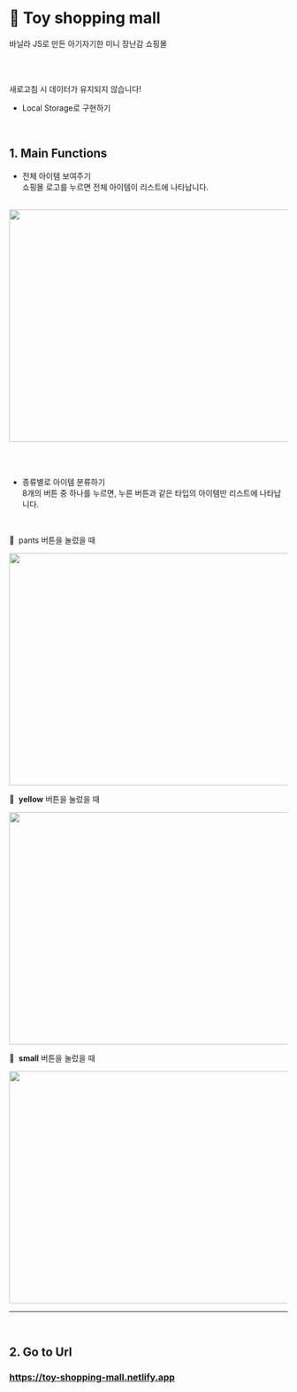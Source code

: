 # 🧸 Toy shopping mall

바닐라 JS로 만든 아기자기한 미니 장난감 쇼핑몰

</br></br>

새로고침 시 데이터가 유지되지 않습니다!
+ Local Storage로 구현하기

</br>

## 1. Main Functions
* 전체 아이템 보여주기   
쇼핑몰 로고를 누르면 전체 아이템이 리스트에 나타납니다. 

</br>

<img src="https://user-images.githubusercontent.com/71072930/105573313-0120a800-5da0-11eb-8cfa-ef1579a95144.png" width= "600px" height="420" align="30px">

</br></br>

* 종류별로 아이템 분류하기   
8개의 버튼 중 하나를 누르면, 누른 버튼과 같은 타입의 아이템만 리스트에 나타납니다.   

</br>

👖 &nbsp;pants 버튼을 눌렀을 때   

<img src="https://user-images.githubusercontent.com/71072930/105573316-02ea6b80-5da0-11eb-890c-f3863cc8dd31.png" width= "600px" height="420">

</br>

💛 &nbsp;**yellow** 버튼을 눌렀을 때   

<img src="https://user-images.githubusercontent.com/71072930/105573317-04b42f00-5da0-11eb-8ccf-6cc74fc225c4.png" width= "600px" height="420">

</br>

🧁 &nbsp;**small** 버튼을 눌렀을 때   

<img src="https://user-images.githubusercontent.com/71072930/105573321-067df280-5da0-11eb-8932-66996595070f.png" width= "600px" height="420">

</br>

* * * 

</br>

## 2. Go to Url 
### https://toy-shopping-mall.netlify.app
</br>
